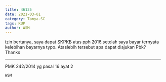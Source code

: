 ```yaml
---
title: 46135
date: 2021-03-01
category: Tanya-SC
tags: KUP
author: WSM
---
```


izin bertanya, saya dapat SKPKB atas pph 2016.setelah saya bayar ternyata kelebihan bayarnya typo. Ataslebih tersebut apa dapat diajukan Pbk? Thanks

---

PMK 242/2014 yg pasal 16 ayat 2

`WSM`
